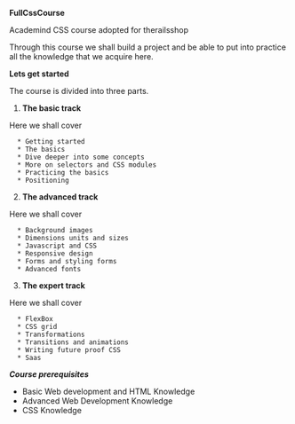 **FullCssCourse**

Academind CSS course adopted for therailsshop

Through this course we shall build a project and be able to put into practice all the knowledge that we acquire here.

**Lets get started**

The course is divided into three parts.

1. **The basic track**

  Here we shall cover

      * Getting started
      * The basics
      * Dive deeper into some concepts
      * More on selectors and CSS modules
      * Practicing the basics
      * Positioning

2. **The advanced track**

  Here we shall cover

      * Background images
      * Dimensions units and sizes
      * Javascript and CSS
      * Responsive design
      * Forms and styling forms
      * Advanced fonts

3. **The expert track**

  Here we shall cover

      * FlexBox
      * CSS grid
      * Transformations
      * Transitions and animations
      * Writing future proof CSS
      * Saas

***Course prerequisites***

  * Basic Web development and HTML Knowledge
  * Advanced Web Development Knowledge
  * CSS Knowledge



